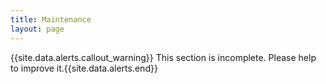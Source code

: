 ```yaml
---
title: Maintenance
layout: page
---
```


{{site.data.alerts.callout_warning}} This section is incomplete. Please help to improve it.{{site.data.alerts.end}} 